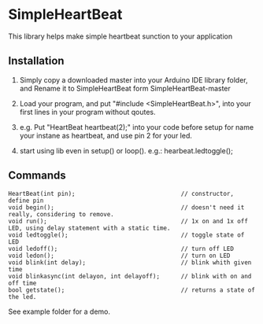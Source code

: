 <H1>SimpleHeartBeat</h1>

This library helps make simple heartbeat sunction to your application

<h2>Installation</h2>

1. Simply copy a downloaded master into your Arduino IDE library folder, and Rename it to SimpleHeartBeat form SimpleHeartBeat-master

2. Load your program, and put "#include <SimpleHeartBeat.h>", into your first lines in your program without qoutes.
3. e.g. Put "HeartBeat heartbeat(2);" into your code before setup for name your instane as heartbeat, and use pin 2 for your led.
4. start using lib even in setup() or loop(). e.g.: hearbeat.ledtoggle();

<H2>Commands</h2>

    HeartBeat(int pin);                              // constructor, define pin
    void begin();                                    // doesn't need it really, considering to remove.
    void run();                                      // 1x on and 1x off LED, using delay statement with a static time.
    void ledtoggle();                                // toggle state of LED
    void ledoff();                                   // turn off LED
    void ledon();                                    // turn on LED
    void blink(int delay);                           // blink whith given time
    void blinkasync(int delayon, int delayoff);      // blink with on and off time
    bool getstate();                                 // returns a state of the led. 
    
See example folder for a demo.    
